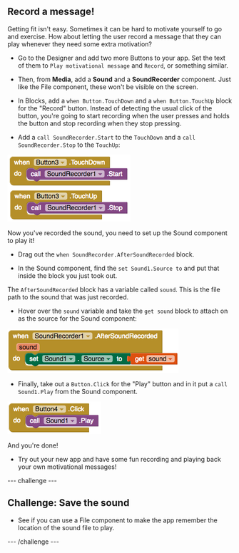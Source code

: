 ## Record a message!

Getting fit isn't easy. Sometimes it can be hard to motivate yourself to go and exercise. How about letting the user record a message that they can play whenever they need some extra motivation?

+ Go to the Designer and add two more Buttons to your app. Set the text of them to `Play motivational message` and `Record`, or something similar.

+ Then, from **Media**, add a **Sound** and a **SoundRecorder** component. Just like the File component, these won't be visible on the screen.

+ In Blocks, add a `when Button.TouchDown` and a `when Button.TouchUp` block for the "Record" button. Instead of detecting the usual click of the button, you're going to start recording when the user presses and holds the button and stop recording when they stop pressing.

+ Add a `call SoundRecorder.Start` to the `TouchDown` and a `call SoundRecorder.Stop` to the `TouchUp`:

![](images/s7StartStop.png)

Now you've recorded the sound, you need to set up the Sound component to play it!

+ Drag out the `when SoundRecorder.AfterSoundRecorded` block.

+ In the Sound component, find the `set Sound1.Source to` and put that inside the block you just took out.

The `AfterSoundRecorded` block has a variable called `sound`. This is the file path to the sound that was just recorded.

+ Hover over the `sound` variable and take the `get sound` block to attach on as the source for the Sound component:

![](images/s7AfterRecordSetSource.png)

+ Finally, take out a `Button.Click` for the "Play" button and in it put a `call Sound1.Play` from the Sound component.

![](images/s7PlaySound.png)

And you're done!

+ Try out your new app and have some fun recording and playing back your own motivational messages!

--- challenge ---
## Challenge: Save the sound

- See if you can use a File component to make the app remember the location of the sound file to play.

--- /challenge ---